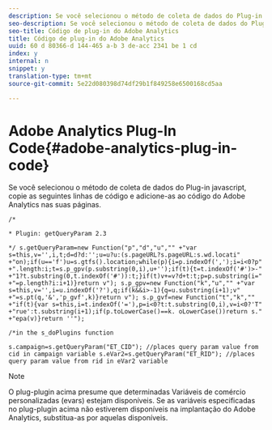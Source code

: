 ```yaml
---
description: Se você selecionou o método de coleta de dados do Plug-in javascript, copie as seguintes linhas de código e adicione-as ao código do Adobe Analytics nas suas páginas.
seo-description: Se você selecionou o método de coleta de dados do Plug-in javascript, copie as seguintes linhas de código e adicione-as ao código do Adobe Analytics nas suas páginas.
seo-title: Código de plug-in do Adobe Analytics
title: Código de plug-in do Adobe Analytics
uuid: 60 d 80366-d 144-465 a-b 3 de-acc 2341 be 1 cd
index: y
internal: n
snippet: y
translation-type: tm+mt
source-git-commit: 5e22d080398d74df29b1f849258e6500168cd5aa

---
```



# Adobe Analytics Plug-In Code{#adobe-analytics-plug-in-code}

Se você selecionou o método de coleta de dados do Plug-in javascript, copie as seguintes linhas de código e adicione-as ao código do Adobe Analytics nas suas páginas.

`/*`

`* Plugin: getQueryParam 2.3`

`*/ s.getQueryParam=new Function("p","d","u","" +"var s=this,v='',i,t;d=d?d:'';u=u?u:(s.pageURL?s.pageURL:s.wd.locati" +"on);if(u=='f')u=s.gtfs().location;while(p){i=p.indexOf(',');i=i<0?p" +".length:i;t=s.p_gpv(p.substring(0,i),u+'');if(t){t=t.indexOf('#')>-" +"1?t.substring(0,t.indexOf('#')):t;}if(t)v+=v?d+t:t;p=p.substring(i=" +"=p.length?i:i+1)}return v"); s.p_gpv=new Function("k","u","" +"var s=this,v='',i=u.indexOf('?'),q;if(k&&i>-1){q=u.substring(i+1);v" +"=s.pt(q,'&','p_gvf',k)}return v"); s.p_gvf=new Function("t","k","" +"if(t){var s=this,i=t.indexOf('='),p=i<0?t:t.substring(0,i),v=i<0?'T" +"rue':t.substring(i+1);if(p.toLowerCase()==k. oLowerCase())return s." +"epa(v)}return ''");`

`/*in the s_doPlugins function`

`s.campaign=s.getQueryParam("ET_CID"); //places query param value from cid in campaign variable s.eVar2=s.getQueryParam("ET_RID"); //places query param value from rid in eVar2 variable`

>[!NOTE]
>
>O plug-plugin acima presume que determinadas Variáveis de comércio personalizadas (evars) estejam disponíveis. Se as variáveis especificadas no plug-plugin acima não estiverem disponíveis na implantação do Adobe Analytics, substitua-as por aquelas disponíveis.

